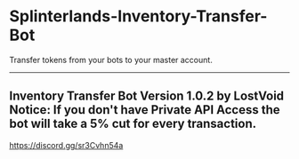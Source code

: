 # Splinterlands-Inventory-Transfer-Bot
Transfer tokens from your bots to your master account.

----------------------------------------------------
Inventory Transfer Bot Version 1.0.2 by LostVoid
Notice: If you don't have Private API Access the
bot will take a 5% cut for every transaction.
----------------------------------------------------

https://discord.gg/sr3Cvhn54a
